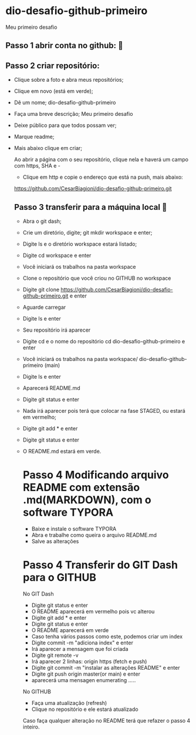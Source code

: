 # dio-desafio-github-primeiro
Meu primeiro desafio

##     Passo 1 abrir conta no github: :school:

##     Passo 2 criar repositório:

- Clique sobre a foto e abra meus repositórios; 

- Clique  em novo (está em verde); 

- Dê um nome;                          dio-desafio-github-primeiro

- Faça uma breve descrição;  Meu primeiro desafio

- Deixe público para que todos possam ver; 

- Marque readme;

- Mais abaixo clique em criar; 

  Ao abrir a página com o seu repositório, clique nela e haverá um campo com https, SHA e   - 

  - Clique em http e copie o endereço que está na push, mais abaixo:

   https://github.com/CesarBiagioni/dio-desafio-github-primeiro.git

  ## Passo 3  transferir para a máquina local :calling:

  - Abra o git dash; 
  
  - Crie um diretório, digite;                         git mkdir workspace      e enter;
  
  - Digite ls  e o diretório workspace estará listado;
  
  - Digite cd workspace e enter
  
  - Você iniciará os trabalhos na pasta workspace 
  
  - Clone o repositório que você criou no GITHUB no workspace

  - Digite git clone https://github.com/CesarBiagioni/dio-desafio-github-primeiro.git e enter

  - Aguarde carregar

  - Digite ls e enter

  - Seu repositório irá aparecer

  - Digite cd  e o nome do repositório                 cd dio-desafio-github-primeiro     e enter  

  - Você iniciará os trabalhos na pasta workspace/ dio-desafio-github-primeiro (main)

  -  Digite ls e enter

  - Aparecerá README.md

  - Digite git status e enter

  - Nada irá aparecer pois terá que colocar na fase STAGED, ou estará em vermelho;
  
  - Digite     git add *    e enter 

  - Digite  git status e enter 

  - O README.md estará em verde.

    # Passo 4 Modificando arquivo README com extensão .md(MARKDOWN), com o software TYPORA 

    - Baixe e instale o software TYPORA
    - Abra e trabalhe como queira o arquivo README.md
    - Salve as alterações  
  
    
  
    # Passo 4 Transferir do GIT Dash para o GITHUB
  
    No GIT Dash  
  
    - Digite   git status e enter
    - O README aparecerá em vermelho pois vc alterou
    - Digite   git add *   e enter
    - Digite   git status  e enter
    - O README aparecerá em verde 
    - Caso tenha vários passos como este, podemos criar um index
    - Digite commit -m "adiciona index"  e enter 
    - Irá aparecer a mensagem que foi criada
    - Digite  git remote -v 
    - Irá aparecer 2 linhas: origin https (fetch e push)
    - Digite git commit -m "instalar as alterações README" e enter
    - Digite git push origin master(or main) e enter
    - aparecerá uma mensagen enumerating .....
  
    
  
    No GITHUB
  
    - Faça uma atualização (refresh)  
    - Clique no repositório e ele estará atualizado 
    
    
    
    Caso faça qualquer alteração no README terá que refazer o passo 4 inteiro.
    
    
    
    
    
     

